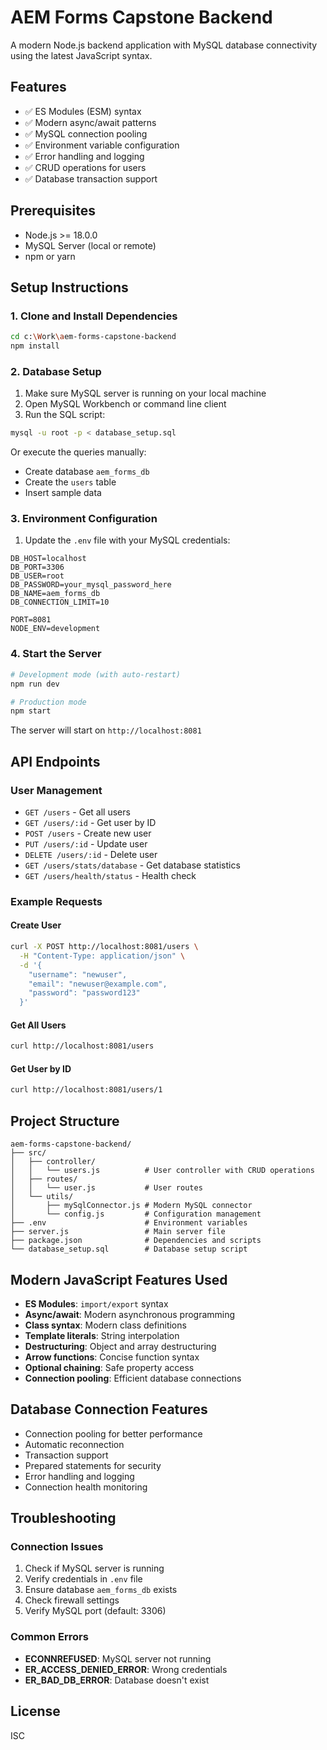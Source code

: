 # AEM Forms Capstone Backend

A modern Node.js backend application with MySQL database connectivity using the latest JavaScript syntax.

## Features

- ✅ ES Modules (ESM) syntax
- ✅ Modern async/await patterns
- ✅ MySQL connection pooling
- ✅ Environment variable configuration
- ✅ Error handling and logging
- ✅ CRUD operations for users
- ✅ Database transaction support

## Prerequisites

- Node.js >= 18.0.0
- MySQL Server (local or remote)
- npm or yarn

## Setup Instructions

### 1. Clone and Install Dependencies

```bash
cd c:\Work\aem-forms-capstone-backend
npm install
```

### 2. Database Setup

1. Make sure MySQL server is running on your local machine
2. Open MySQL Workbench or command line client
3. Run the SQL script:

```bash
mysql -u root -p < database_setup.sql
```

Or execute the queries manually:
- Create database `aem_forms_db`
- Create the `users` table
- Insert sample data

### 3. Environment Configuration

1. Update the `.env` file with your MySQL credentials:

```env
DB_HOST=localhost
DB_PORT=3306
DB_USER=root
DB_PASSWORD=your_mysql_password_here
DB_NAME=aem_forms_db
DB_CONNECTION_LIMIT=10

PORT=8081
NODE_ENV=development
```

### 4. Start the Server

```bash
# Development mode (with auto-restart)
npm run dev

# Production mode
npm start
```

The server will start on `http://localhost:8081`

## API Endpoints

### User Management

- `GET /users` - Get all users
- `GET /users/:id` - Get user by ID
- `POST /users` - Create new user
- `PUT /users/:id` - Update user
- `DELETE /users/:id` - Delete user
- `GET /users/stats/database` - Get database statistics
- `GET /users/health/status` - Health check

### Example Requests

#### Create User
```bash
curl -X POST http://localhost:8081/users \
  -H "Content-Type: application/json" \
  -d '{
    "username": "newuser",
    "email": "newuser@example.com",
    "password": "password123"
  }'
```

#### Get All Users
```bash
curl http://localhost:8081/users
```

#### Get User by ID
```bash
curl http://localhost:8081/users/1
```

## Project Structure

```
aem-forms-capstone-backend/
├── src/
│   ├── controller/
│   │   └── users.js          # User controller with CRUD operations
│   ├── routes/
│   │   └── user.js           # User routes
│   └── utils/
│       ├── mySqlConnector.js # Modern MySQL connector
│       └── config.js         # Configuration management
├── .env                      # Environment variables
├── server.js                 # Main server file
├── package.json              # Dependencies and scripts
└── database_setup.sql        # Database setup script
```

## Modern JavaScript Features Used

- **ES Modules**: `import/export` syntax
- **Async/await**: Modern asynchronous programming
- **Class syntax**: Modern class definitions
- **Template literals**: String interpolation
- **Destructuring**: Object and array destructuring
- **Arrow functions**: Concise function syntax
- **Optional chaining**: Safe property access
- **Connection pooling**: Efficient database connections

## Database Connection Features

- Connection pooling for better performance
- Automatic reconnection
- Transaction support
- Prepared statements for security
- Error handling and logging
- Connection health monitoring

## Troubleshooting

### Connection Issues

1. Check if MySQL server is running
2. Verify credentials in `.env` file
3. Ensure database `aem_forms_db` exists
4. Check firewall settings
5. Verify MySQL port (default: 3306)

### Common Errors

- **ECONNREFUSED**: MySQL server not running
- **ER_ACCESS_DENIED_ERROR**: Wrong credentials
- **ER_BAD_DB_ERROR**: Database doesn't exist

## License

ISC
